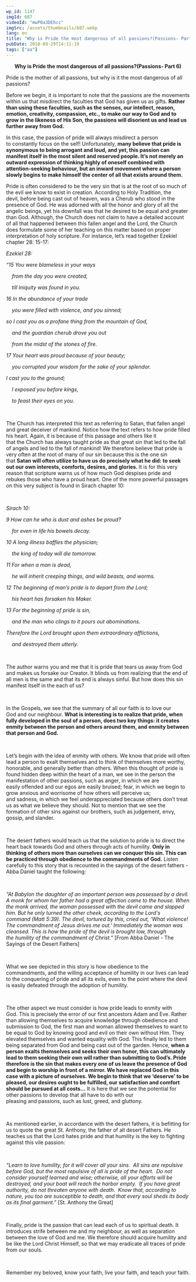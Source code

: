 ```yaml
---
wp_id: 1147
imgId: 687
videoId: "mwP0a3DEhcc"
imgSrc: /assets/thumbnails/687.webp
lang: en
title: "Why is Pride the most dangerous of all passions?(Passions- Part 6)"
pubDate: 2018-09-29T14:11:19
tags: ["aa"]
---
```


<p style="text-align: center;"><strong><span class="TextRun Underlined SCXW134872913" lang="EN-CA" xml:lang="EN-CA"><span class="NormalTextRun SCXW134872913">Why is </span></span><span class="TextRun Underlined SCXW134872913" lang="EN-CA" xml:lang="EN-CA"><span class="NormalTextRun SCXW134872913">Pride</span></span><span class="TextRun Underlined SCXW134872913" lang="EN-CA" xml:lang="EN-CA"><span class="NormalTextRun SCXW134872913"> the most dangerous of all passions?</span></span>(Passions- Part 6)</strong></p>
<p>Pride is the mother of all passions, but why is it the most dangerous of all passions? <span data-ccp-props="{&quot;201341983&quot;:0,&quot;335559739&quot;:160,&quot;335559740&quot;:259}"> </span></p>
<p>Before we begin, it is important to note that the passions are the movements within us that misdirect the faculties that God has given us as gifts. <b>Rather than using these faculties</b><b>, such as </b><b>the senses, our intellect, reason, emotion, creativity, compassion</b><b>, etc., </b><b>to make our way to God and to grow in the likeness of His </b><b>S</b><b>on, the passions will disorient us and lead us further away from God.</b> <span data-ccp-props="{&quot;201341983&quot;:0,&quot;335559739&quot;:160,&quot;335559740&quot;:259}"> </span></p>
<p>In this case, the passion of pride will always misdirect a person to constantly focus on the self! Unfortunately, <b>many believe that pride is synonymous to being arrogant and loud, and yet, this passion can manifest itself in the most silent and reserved people. It</b><b>’</b><b>s not merely an outward expression of thinking highly of oneself combined with attention-seeking behaviour, </b><b>but</b><b> an inward movement where a person slowly begins to make himself the center of all that exists around </b><b>them.</b><span data-ccp-props="{&quot;201341983&quot;:0,&quot;335559739&quot;:160,&quot;335559740&quot;:259}"> </span></p>
<p>Pride is often considered to be the very sin that is at the root of so much of the evil we know to exist in creation. According to Holy Tradition, the devil, before being cast out of heaven, was a Cherub who stood in the presence of God. He was adorned with all the honor and glory of all the angelic beings, yet his downfall was that he desired to be equal and greater than God. Although, the Church does not claim to have a detailed account of all that happened between this fallen angel and the Lord, the Church does formulate some of her teaching on this matter based on proper interpretation of holy scripture. For instance, let’s read together Ezekiel chapter 28: 15-17: <span data-ccp-props="{&quot;201341983&quot;:0,&quot;335559739&quot;:160,&quot;335559740&quot;:259}"> </span></p>
<p><i>Ezekiel 28: </i><span data-ccp-props="{&quot;201341983&quot;:0,&quot;335559739&quot;:160,&quot;335559740&quot;:259}"> </span></p>
<p><i>“15 You were blameless in your ways </i><span data-ccp-props="{&quot;201341983&quot;:0,&quot;335559739&quot;:160,&quot;335559740&quot;:259}"> </span></p>
<p><i>    from the day you were created,</i><span data-ccp-props="{&quot;201341983&quot;:0,&quot;335559739&quot;:160,&quot;335559740&quot;:259}"> </span></p>
<p><i>    till iniquity was found in you.</i><span data-ccp-props="{&quot;201341983&quot;:0,&quot;335559739&quot;:160,&quot;335559740&quot;:259}"> </span></p>
<p><i>16 In the abundance of your trade</i><span data-ccp-props="{&quot;201341983&quot;:0,&quot;335559739&quot;:160,&quot;335559740&quot;:259}"> </span></p>
<p><i>    you were filled with violence, and you sinned;</i><span data-ccp-props="{&quot;201341983&quot;:0,&quot;335559739&quot;:160,&quot;335559740&quot;:259}"> </span></p>
<p><i>so</i><i> I cast you as a profane thing from the mountain of God,</i><span data-ccp-props="{&quot;201341983&quot;:0,&quot;335559739&quot;:160,&quot;335559740&quot;:259}"> </span></p>
<p><i>    and the guardian cherub drove you out</i><span data-ccp-props="{&quot;201341983&quot;:0,&quot;335559739&quot;:160,&quot;335559740&quot;:259}"> </span></p>
<p><i>    from the midst of the stones of fire.</i><span data-ccp-props="{&quot;201341983&quot;:0,&quot;335559739&quot;:160,&quot;335559740&quot;:259}"> </span></p>
<p><i>17 Your heart was </i><i>proud</i><i> because of your beauty;</i><span data-ccp-props="{&quot;201341983&quot;:0,&quot;335559739&quot;:160,&quot;335559740&quot;:259}"> </span></p>
<p><i>    you corrupted your wisdom for the sake of your splendor.</i><span data-ccp-props="{&quot;201341983&quot;:0,&quot;335559739&quot;:160,&quot;335559740&quot;:259}"> </span></p>
<p><i>I cast you to the ground;</i><span data-ccp-props="{&quot;201341983&quot;:0,&quot;335559739&quot;:160,&quot;335559740&quot;:259}"> </span></p>
<p><i>    I exposed you before kings,</i><span data-ccp-props="{&quot;201341983&quot;:0,&quot;335559739&quot;:160,&quot;335559740&quot;:259}"> </span></p>
<p><i>    to feast their eyes on you.</i><span data-ccp-props="{&quot;201341983&quot;:0,&quot;335559739&quot;:160,&quot;335559740&quot;:259}"> </span></p>
<p><span data-ccp-props="{&quot;201341983&quot;:0,&quot;335559739&quot;:160,&quot;335559740&quot;:259}"> </span></p>
<p>The Church has interpreted this text as referring to Satan, that fallen angel and great deceiver of mankind. Notice how the text refers to how pride filled his heart. Again, it is because of this passage and others like it that the Church has always taught pride as that great sin that led to the fall of angels and led to the fall of mankind! We therefore believe that pride is very often at the root of many of our sin because this is the one sin that <b>Satan will often utilize to have us do precisely what he did</b><b>: </b><b>to seek out our own interests, comforts, desires, and glories. </b>It is for this very reason that scripture warns us of how much God despises pride and rebukes those who have a proud heart. One of the more powerful passages on this very subject is found in Sirach chapter 10: <span data-ccp-props="{&quot;201341983&quot;:0,&quot;335559739&quot;:160,&quot;335559740&quot;:259}"> </span></p>
<p><span data-ccp-props="{&quot;201341983&quot;:0,&quot;335559739&quot;:160,&quot;335559740&quot;:259}"> </span></p>
<p><i>Sirach 10: </i><span data-ccp-props="{&quot;201341983&quot;:0,&quot;335559739&quot;:160,&quot;335559740&quot;:259}"> </span></p>
<p><i>9 How can he who is dust and ashes be proud?</i><span data-ccp-props="{&quot;201341983&quot;:0,&quot;335559739&quot;:160,&quot;335559740&quot;:259}"> </span></p>
<p><i>    for even in life his bowels decay.</i><span data-ccp-props="{&quot;201341983&quot;:0,&quot;335559739&quot;:160,&quot;335559740&quot;:259}"> </span></p>
<p><i>10 A long illness baffles the physician;</i><span data-ccp-props="{&quot;201341983&quot;:0,&quot;335559739&quot;:160,&quot;335559740&quot;:259}"> </span></p>
<p><i>    the king of today will die tomorrow.</i><span data-ccp-props="{&quot;201341983&quot;:0,&quot;335559739&quot;:160,&quot;335559740&quot;:259}"> </span></p>
<p><i>11 For when a man is dead,</i><span data-ccp-props="{&quot;201341983&quot;:0,&quot;335559739&quot;:160,&quot;335559740&quot;:259}"> </span></p>
<p><i>    he will inherit creeping things, and wild beasts, and worms.</i><span data-ccp-props="{&quot;201341983&quot;:0,&quot;335559739&quot;:160,&quot;335559740&quot;:259}"> </span></p>
<p><i>12 The beginning of man’s pride is to depart from the Lord;</i><span data-ccp-props="{&quot;201341983&quot;:0,&quot;335559739&quot;:160,&quot;335559740&quot;:259}"> </span></p>
<p><i>    his heart has forsaken his Maker.</i><span data-ccp-props="{&quot;201341983&quot;:0,&quot;335559739&quot;:160,&quot;335559740&quot;:259}"> </span></p>
<p><i>13 For the beginning of pride is sin,</i><span data-ccp-props="{&quot;201341983&quot;:0,&quot;335559739&quot;:160,&quot;335559740&quot;:259}"> </span></p>
<p><i>    and the man who clings to it pours out abominations.</i><span data-ccp-props="{&quot;201341983&quot;:0,&quot;335559739&quot;:160,&quot;335559740&quot;:259}"> </span></p>
<p><i>Therefore</i><i> the Lord brought upon them extraordinary afflictions,</i><span data-ccp-props="{&quot;201341983&quot;:0,&quot;335559739&quot;:160,&quot;335559740&quot;:259}"> </span></p>
<p><i>    and destroyed them utterly. </i><i> </i><i>  </i><span data-ccp-props="{&quot;201341983&quot;:0,&quot;335559739&quot;:160,&quot;335559740&quot;:259}"> </span></p>
<p><span data-ccp-props="{&quot;201341983&quot;:0,&quot;335559739&quot;:160,&quot;335559740&quot;:259}"> </span></p>
<p>The author warns you and me that it is pride that tears us away from God and makes us forsake our Creator. It blinds us from realizing that the end of all men is the same and that its end is always sinful. But how does this sin manifest itself in the each of us?  <span data-ccp-props="{&quot;201341983&quot;:0,&quot;335559739&quot;:160,&quot;335559740&quot;:240}"> </span></p>
<p><span data-ccp-props="{&quot;134233279&quot;:true,&quot;201341983&quot;:0,&quot;335559685&quot;:720,&quot;335559739&quot;:200,&quot;335559740&quot;:240}"> </span></p>
<p>In the Gospels, we see that the summary of all our faith is to love our God and our neighbour. <b>W</b><b>hat</b><b> i</b><b>s interesting is to realize that pride, when fully developed in the soul of a person, does two key things</b><b>:</b><b> it creates enmity between the person and others around </b><b>them</b><b>, and enmity between that person and God. </b><span data-ccp-props="{&quot;134233279&quot;:true,&quot;201341983&quot;:0,&quot;335559685&quot;:720,&quot;335559739&quot;:200,&quot;335559740&quot;:240}"> </span></p>
<p><span data-ccp-props="{&quot;134233279&quot;:true,&quot;201341983&quot;:0,&quot;335559685&quot;:720,&quot;335559739&quot;:200,&quot;335559740&quot;:240}"> </span></p>
<p>Let’s begin with the idea of enmity with others. We know that pride will often lead a person to exalt themselves and to think of themselves more worthy, honorable, and generally better than others. When this thought of pride is found hidden deep within the heart of a man, we see in the person the manifestation of other passions, such as anger, in which we are easily offended and our egos are easily bruised; fear, in which we begin to grow anxious and worrisome of how others will perceive us; and sadness, in which we feel underappreciated because others don’t treat us as what we believe they should. Not to mention that we see the formation of other sins against our brothers, such as judgement, envy, gossip, and slander. <span data-ccp-props="{&quot;201341983&quot;:0,&quot;335559739&quot;:160,&quot;335559740&quot;:240}"> </span></p>
<p><span data-ccp-props="{&quot;134233279&quot;:true,&quot;201341983&quot;:0,&quot;335559685&quot;:720,&quot;335559739&quot;:200,&quot;335559740&quot;:240}"> </span></p>
<p>The desert fathers would teach us that the solution to pride is to direct the heart back towards God and others through acts of humility. <b>Only in thinking of others more than ourselves can we conquer this sin</b><b>. T</b><b>his can be practiced through obedience to the commandments of God.</b> Listen carefully to this story that is recounted in the sayings of the desert fathers - Abba Daniel taught the following:   <span data-ccp-props="{&quot;134233279&quot;:true,&quot;201341983&quot;:0,&quot;335559685&quot;:720,&quot;335559739&quot;:200,&quot;335559740&quot;:240}"> </span></p>
<p><span data-ccp-props="{&quot;134233279&quot;:true,&quot;201341983&quot;:0,&quot;335559685&quot;:720,&quot;335559739&quot;:200,&quot;335559740&quot;:240}"> </span></p>
<p><i>&#8220;At Babylon the daughter of an important person was possessed by a devil. A monk for whom her father had a great affection came to the house. When the monk arrived, the woman possessed with the devil came and slapped him. But he only turned the other cheek, according to the Lord's command </i><i>(</i><i>M</i><i>at</i><i>t 5:39). The devil, tortured by this, cried out, &#8216;What violence! The commandment of Jesus drives me out.' Immediately the woman was cleansed. This is how the pride of the devil is brought low, through the </i><i>humility</i><i> of the commandment of Christ.&#8221; </i>[From Abba Daniel - The Sayings of the Desert Fathers]<span data-ccp-props="{&quot;134233279&quot;:true,&quot;201341983&quot;:0,&quot;335559685&quot;:720,&quot;335559739&quot;:200,&quot;335559740&quot;:240}"> </span></p>
<p><span data-ccp-props="{&quot;134233279&quot;:true,&quot;201341983&quot;:0,&quot;335559685&quot;:720,&quot;335559739&quot;:200,&quot;335559740&quot;:240}"> </span></p>
<p>What we see depicted in this story is how obedience to the commandments, and the willing acceptance of humility in our lives can lead to the conquering of pride and all its evils, even to the point where the devil is easily defeated through the adoption of humility. <span data-ccp-props="{&quot;134233279&quot;:true,&quot;201341983&quot;:0,&quot;335559685&quot;:720,&quot;335559739&quot;:200,&quot;335559740&quot;:240}"> </span></p>
<p><span data-ccp-props="{&quot;134233279&quot;:true,&quot;201341983&quot;:0,&quot;335559685&quot;:720,&quot;335559739&quot;:200,&quot;335559740&quot;:240}"> </span></p>
<p>The other aspect we must consider is how pride leads to enmity with God. This is precisely the error of our first ancestors Adam and Eve. Rather than allowing themselves to acquire knowledge through obedience and submission to God, the first man and woman allowed themselves to want to be equal to God by knowing good and evil on their own without Him. They elevated themselves and wanted equality with God. This finally led to them being separated from God and being cast out of the garden. Hence, <b>when a person exalts themselves and seeks their own honor, this can ultimately lead to the</b><b>m </b><b>seeking their own will rather than submitting to God’s. Pride therefore is the sin that makes every one of us leave the presence of God and begin to worship in front of a mirror. We have replaced God in this case with a picture of ourselves. We begin to think that we ‘deserve’ to be pleased, our desires ought to be fulfilled, our satisfaction and comfort should be pursued at all costs…</b> It is here that we see the potential for other passions to develop that all have to do with our pleasing and passions, such as lust, greed, and gluttony.<span data-ccp-props="{&quot;134233279&quot;:true,&quot;201341983&quot;:0,&quot;335559685&quot;:720,&quot;335559739&quot;:200,&quot;335559740&quot;:240}"> </span></p>
<p><span data-ccp-props="{&quot;134233279&quot;:true,&quot;201341983&quot;:0,&quot;335559685&quot;:720,&quot;335559739&quot;:200,&quot;335559740&quot;:240}"> </span></p>
<p>As mentioned earlier, in accordance with the desert fathers, it is befitting for us to quote the great St. Anthony, the father of all desert Fathers. He teaches us that the Lord hates pride and that humility is the key to fighting against this vile passion:    <span data-ccp-props="{&quot;134233279&quot;:true,&quot;201341983&quot;:0,&quot;335559685&quot;:720,&quot;335559739&quot;:200,&quot;335559740&quot;:240}"> </span></p>
<p><span data-ccp-props="{&quot;134233279&quot;:true,&quot;201341983&quot;:0,&quot;335559685&quot;:720,&quot;335559739&quot;:200,&quot;335559740&quot;:240}"> </span></p>
<p><i>“Learn to love humility, for it will cover all your sins.  All sins are repulsive before God, but the most repulsive of all is pride of the heart.  Do not consider yourself learned and wise; otherwise, all your efforts will be destroyed, and your boat will reach the harbor empty.  If you have great authority, do not threaten anyone with death.  Know that, according to nature, you too are susceptible to death, and that every soul sheds its body as its final garment.”</i> [St. Anthony the Great]<span data-ccp-props="{&quot;134233279&quot;:true,&quot;201341983&quot;:0,&quot;335559685&quot;:720,&quot;335559739&quot;:200,&quot;335559740&quot;:240}"> </span></p>
<p><span data-ccp-props="{&quot;134233279&quot;:true,&quot;201341983&quot;:0,&quot;335559685&quot;:720,&quot;335559739&quot;:200,&quot;335559740&quot;:240}"> </span></p>
<p>Finally, pride is the passion that can lead each of us to spiritual death. It introduces strife between me and my neighbour, as well as separation between the love of God and me. We therefore should acquire humility and be like the Lord Christ Himself, so that we may eradicate all traces of pride from our souls. <span data-ccp-props="{&quot;134233279&quot;:true,&quot;201341983&quot;:0,&quot;335559685&quot;:720,&quot;335559739&quot;:200,&quot;335559740&quot;:240}"> </span></p>
<p><span data-ccp-props="{&quot;134233279&quot;:true,&quot;201341983&quot;:0,&quot;335559685&quot;:720,&quot;335559739&quot;:200,&quot;335559740&quot;:240}"> </span></p>
<p style="text-align: center;">Remember my beloved, know your faith, live your faith, and teach your faith.</p>
